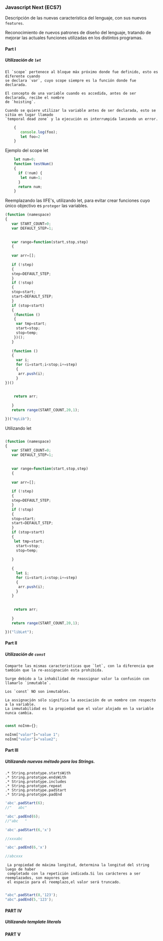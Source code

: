 ### Javascript Next (ECS7)

   Descripción de las nuevas característica del lenguaje, con sus nuevos `features`.
   
   Reconocimiento de nuevos patrones de diseño del lenguaje, tratando de mejorar las actuales funciones utilizadas en los distintos programas.


#### Part I

##### Utilización de `let`

    El `scope` pertenece al bloque máx próximo donde fue definido, esto es diferente cuando
    se declara `var`, cuyo scope siempre es la función donde fue declarada.
    
    El concepto de una variable cuando es accedida, antes de ser declarada, recibe el nombre
    de `hoisting`.
    
    Cuando se quiere utilizar la variable antes de ser declarada, esto se sitúa en lugar llamado
    `temporal dead zone` y la ejecución es interrumpida lanzando un error.
        
        
```javascript
    {
       console.log(foo);
       let foo=2
    }
```



Ejemplo del scope let
    
```javascript
    let num=0;
    function testNum()
    {
      if (!num) {
       let num=1;
      }
      return num;
    }
```

Reemplazando las IIFE's, utilizando let, para evitar crear funciones cuyo único objectivo es
`proteger` las variables.


```javascript
(function (namespace)
{
   var START_COUNT=0;
   var DEFAULT_STEP=1;
   
   
   var range=function(start,stop,step)
   {
   
   var arr=[];
   
   if (!step)
   {
   step=DEFAULT_STEP;
   }
   if (!stop)
   {
   stop=start;
   start=DEFAULT_STEP;
   }
   if (stop<start)
   {
    (function ()
    {
     var tmp=start;
     start=stop;
     stop=temp;
    })();
   }
   
   (function ()
   {
     var i;
     for (i=start;i<stop;i+=step)
     {
      arr.push(i);
     }
})()
   
   
    return arr;
   
   }
   return range(START_COUNT,20,1);

})("myLib");
```
Utilizando let

```javascript

(function (namespace)
{
   var START_COUNT=0;
   var DEFAULT_STEP=1;
   
   
   var range=function(start,stop,step)
   {
   
   var arr=[];
   
   if (!step)
   {
   step=DEFAULT_STEP;
   }
   if (!stop)
   {
   stop=start;
   start=DEFAULT_STEP;
   }
   if (stop<start)
   {
    let tmp=start;
     start=stop;
     stop=temp;
 
   }
   
   {
     let i;
     for (i=start;i<stop;i+=step)
     {
      arr.push(i);
     }
   }
   
   
    return arr;
   
   }
   return range(START_COUNT,20,1);

})("libLet");
```
#### Part II

##### Utilización de `const`

    Comparte las mismas caracteristicas que `let`, con la diferencia que también que la re-assignación esta prohibida.

    Surge debido a la inhabilidad de reassignar valor la confusión con llamarlo `inmutable`.
    
    Los `const` NO son inmutables.
    
    La assignación sólo significa la asociación de un nombre con respecto a la variable.
    La inmutabilidad es la propiedad que el valor alojado en la variable nunca cambia.
    
    
```javascript

const noInm={};

noInm["valor"]="value 1";
noInm["valor"]="value2";


```
     
      
     

#### Part III

##### Utilizando nuevos método para los Strings.

    .* String.prototype.startsWith
    .* String.prototype.endsWith
    .* String.prototype.includes
    .* String.prototype.repeat
    .* String.prototype.padStart
    .* String.prototype.padEnd
    
```javascript
'abc'.padStart(6);
//"   abc"

'abc'.padEnd(6);
//"abc   "

'abc'.padStart(6,'x')

//xxxabc

'abc'.padEnd(6,'x')

//abcxxx

```
         
     La propiedad de máxima longitud, determina la longitud del string luego de haber 
     completado con la repetición indicada.Si los carácteres a ser reemplazados, son mayores que
     el espacio para el reemplazo,el valor será truncado.
     
 ```javascript
 
 "abc".padStart(8,'123');
 "abc".padEnd(5,'123');
 ```

#### PART IV

##### Utilizando template literals




#### PART V
 
